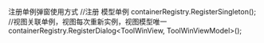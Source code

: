 注册单例弹窗使用方式
//注册 模型单例
  containerRegistry.RegisterSingleton<DeviceMenuViewModel>();
//视图关联单例，视图每次重新实例，视图模型唯一
  containerRegistry.RegisterDialog<ToolWinView, ToolWinViewModel>();
